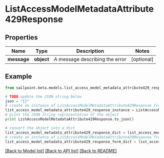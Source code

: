 # ListAccessModelMetadataAttribute429Response


## Properties

Name | Type | Description | Notes
------------ | ------------- | ------------- | -------------
**message** | **object** | A message describing the error | [optional] 

## Example

```python
from sailpoint.beta.models.list_access_model_metadata_attribute429_response import ListAccessModelMetadataAttribute429Response

# TODO update the JSON string below
json = "{}"
# create an instance of ListAccessModelMetadataAttribute429Response from a JSON string
list_access_model_metadata_attribute429_response_instance = ListAccessModelMetadataAttribute429Response.from_json(json)
# print the JSON string representation of the object
print ListAccessModelMetadataAttribute429Response.to_json()

# convert the object into a dict
list_access_model_metadata_attribute429_response_dict = list_access_model_metadata_attribute429_response_instance.to_dict()
# create an instance of ListAccessModelMetadataAttribute429Response from a dict
list_access_model_metadata_attribute429_response_form_dict = list_access_model_metadata_attribute429_response.from_dict(list_access_model_metadata_attribute429_response_dict)
```
[[Back to Model list]](../README.md#documentation-for-models) [[Back to API list]](../README.md#documentation-for-api-endpoints) [[Back to README]](../README.md)


